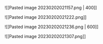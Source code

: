 ![[Pasted image 20230202021157.png | 400]]

![[Pasted image 20230202021222.png]]

![[Pasted image 20230202021236.png | 600]]

![[Pasted image 20230202021307.png]]


